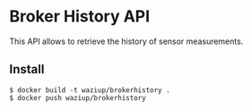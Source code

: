 Broker History API
==================

This API allows to retrieve the history of sensor measurements.

Install
-------

```
$ docker build -t waziup/brokerhistory .
$ docker push waziup/brokerhistory
```

